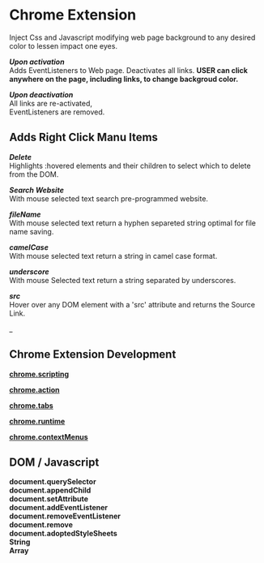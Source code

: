 # Chrome Extension  
  
Inject Css and Javascript modifying web page background to any desired color to lessen impact one eyes.  
  
***Upon activation***  
Adds EventListeners to Web page.
Deactivates all links. 
**USER can click anywhere on the page, including links, to change backgroud color.**  
  
***Upon deactivation***  
All links are re-activated,  
EventListeners are removed.  


## Adds Right Click Manu Items

***Delete***  
Highlights :hovered elements and their children to select which to delete from the DOM.   

***Search Website***   
With mouse selected text search pre-programmed website.   

***fileName***  
With mouse selected text return a hyphen separeted string optimal for file name saving.   

***camelCase***   
With mouse selected text return a string in camel case format.   

***underscore***   
With mouse Selected text return a string separated by underscores.   

***src***   
Hover over any DOM element with a 'src' attribute and returns the Source Link.   

_


## Chrome Extension Development   
**[chrome.scripting](https://developer.chrome.com/docs/extensions/reference/scripting/)**   

**[chrome.action](https://developer.chrome.com/docs/extensions/reference/action/)**   

**[chrome.tabs](https://developer.chrome.com/docs/extensions/reference/api/tabs)**   

**[chrome.runtime](https://developer.chrome.com/docs/extensions/reference/api/runtime)**   

**[chrome.contextMenus](https://developer.chrome.com/docs/extensions/reference/api/contextMenus)**    
 

## DOM / Javascript  

**document.querySelector**   
**document.appendChild**  
**document.setAttribute**  
**document.addEventListener**  
**document.removeEventListener**  
**document.remove**  
**document.adoptedStyleSheets**   
**String**   
**Array**   
  

